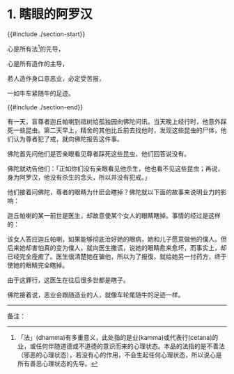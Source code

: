 # 1. 瞎眼的阿罗汉
{{#include ./section-start}}

心是所有法[^1]的先导，

心是所有造作的主导，

若人造作身口意恶业，必定受苦报，

一如牛车紧随牛的足迹。

{{#include ./section-end}}

有一天，盲尊者迦丘帕喇到祗树给孤独园向佛陀问讯。当天晚上经行时，他意外踩死一些昆虫。第二天早上，精舍的其他比丘前去找他时，发现这些昆虫的尸体，他们认为尊者犯了戒，就向佛陀报告这件事。

佛陀首先问他们是否亲眼看见尊者踩死这些昆虫，他们回答说没有。

佛陀就劝告他们：「正如你们没有亲眼看见他杀生，他也看不见这些昆虫；再说，身为阿罗汉，他没有杀生的念头，所以并没有犯戒。」

他们接着问佛陀，尊者的眼睛为什麽会瞎掉？佛陀就以下面的故事来说明业力的影响：

迦丘帕喇的某一前世是医生，却故意使某个女人的眼睛瞎掉。事情的经过是这样的：

该女人答应迦丘帕喇，如果能够彻底治好她的眼病，她和儿子愿意做他的僕人。但后来她却害怕真的变为僕人，就向医生撒谎，说她的眼睛愈来愈坏，而事实上，却已经完全痊癒了。医生很清楚她在骗他，所以为了报復，就给她另一付药方，终于使她的眼睛完全瞎掉。

由于这罪行，这医生在往后很多世都是瞎子。

佛陀接着说，恶业会跟随造业的人，就像车轮尾随牛的足迹一样。


---



备注：

[^1]: 「法」(dhamma)有多重意义，此处指的是业(kamma)或代表行(cetana)的业，或任何伴随道德或不道德的意识而来的心理状态。本品的法指的是不善法（邪恶的心理状态），若没有心的作用，不会生起任何心理状态，所以说心是所有善恶心理状态的先导。

[^2]: 行：最重要的心理状态。佛：「行即是业。」

[^3]: 心是所有作为的先导，是实行和衡量所有行为的主要因素。

